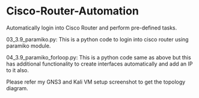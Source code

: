 # Cisco-Router-Automation
Automatically login into Cisco Router and perform pre-defined tasks.

03_3.9_paramiko.py:
This is a python code to login into cisco router using paramiko module.

04_3.9_paramiko_forloop.py:
This is a python code same as above but this has additional functionality to create interfaces automatically and add an IP to it also.

Please refer my GNS3 and Kali VM setup screenshot to get the topology diagram.

